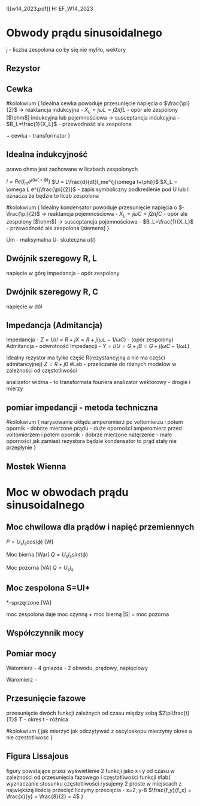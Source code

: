 ![[w14_2023.pdf]]
H: EF_W14_2023

# Obwody prądu sinusoidalnego


j - liczba zespolona co by się nie myliło, wektory

## Rezystor

## Cewka
#kolokwium {
Idealna cewka powoduje przesunięcie napięcia o $\frac{\pi}{2}$
-> reaktancja indukcyjna - $X_L=j \omega L = j 2 \pi fL$ - opór ale zespolony \[$\ohm$\]
indukcyjna lub pojemnościowa
-> susceptancja indukcyjna - $B_L=\frac{1}{X_L}$ - przewodność ale zespolona




\+ cewka
\- transformator
}

## Idealna indukcyjność
prawo ohma jest zachowane w liczbach zespolonych

$I = Re(I_me^{j(\omega t+\phi)})$
$U = L\frac{d}{dt}I_me^{j(\omega t+\phi)}$
$X_L = \omega L e^{j\frac{\pi}{2}}$ - zapis symboliczny
podkreślenie pod U lub I oznacza że będzie to liczb zespolona

#kolokwium {
Idealny kondensator powoduje przesunięcie napięcia o $-\frac{\pi}{2}$
-> reaktancja pojemnościowa - $X_L=j \omega C = j 2 \pi fC$ - opór ale zespolony \[$\ohm$\]
-> susceptancja pojemnościowa - $B_L=\frac{1}{X_L}$ - przewodność ale zespolona \{siemens\]
}


Um - maksymalna
U- skuteczna
$u(t)$

## Dwójnik szeregowy R, L
napięcie w górę
impedancja - opór zespolony

## Dwójnik szeregowy R, C
napięcie w dół

## Impedancja (Admitancja)
Impedancja - $Z = U/I = R+jX=R+j(\omega L - 1/\omega C)$ - (opór zespolony)
Admitancja - odwrotność Impedancji - $Y = I/U = G+jB=G+j(\omega C - 1/\omega L)$

Idealny rezystor ma tylko część R(rezystancyjną a nie ma części admitancyjnej) $Z=R+j0$
#Lab - przeliczanie do róznych modelów w zależności od częstotliwości

analizator widma - to transformata fouriera
analizator wektorowy - drogie i mierzy

## pomiar impedancji - metoda techniczna
#kolokwium {
narysowanie ukłądu
amperomierz po voltomierzu i potem opornik - dobrze mierzone prądu - duże oporności
amperomierz przed voltomierzem i potem opornik - dobrze mierzone natęrzenie - małe oporności
jak zamiast rezystora będzie kondensator to prąd stały nie przepłynie 
}

## Mostek Wienna


# Moc w obwodach prądu sinusoidalnego

## Moc chwilowa dla prądów i napięć przemiennych
$P = U_sI_scos(\phi)$ \[W\]

Moc bierna \[War\]
$Q=U_sI_s sint(\phi)$

Moc pozorna \[VA\]
$Q=U_sI_s$

## Moc zespolona S=UI*

\*-sprzęrzone
\[VA\]

moc zespolona daje moc czynną + moc bierną
|S| = moc pozorna


## Współczynnik mocy

## Pomiar mocy

Watomierz - 4 gniazda - 2 obwodu, prądowy, napięciowy 

Waromierz - 

## Przesunięcie fazowe

przesunięcie dwóch funkcji zależnych od czasu między sobą
$2\pi\frac{t}{T}$
T - okres
t - różnica

#kolokwium {
jak mierzyć jak odczytywać z oscyloskopu
mierzymy okres a  nie czestotliwosc
}

## Figura Lissajous

figury powstające przez wyświetlenie 2 funkcji jako x i y od czasu w zależności od przesunięcia fazowego i częstotliwości funkcji
#lab{
wyznaczanie stosunku częstotliwości
rysujemy 2 proste w miejscach z największą ilością przecięć
liczymy przecięcia - x=2, y-8
$\frac{f_y}{f_x} = \frac{x}{y} = \frac{8}{2} = 4$
}
